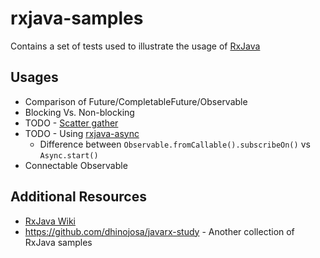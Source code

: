 # rxjava-samples
Contains a set of tests used to illustrate the usage of [RxJava](https://github.com/ReactiveX/RxJava)

## Usages
* Comparison of Future/CompletableFuture/Observable
* Blocking Vs. Non-blocking
* TODO - [Scatter gather](http://www.enterpriseintegrationpatterns.com/patterns/messaging/BroadcastAggregate.html)
* TODO - Using [rxjava-async](https://github.com/ReactiveX/RxJava/wiki/Async-Operators)
	* Difference between `Observable.fromCallable().subscribeOn()` vs `Async.start()`
* Connectable Observable

## Additional Resources
* [RxJava Wiki](https://github.com/ReactiveX/RxJava/wiki)
* <https://github.com/dhinojosa/javarx-study> - Another collection of RxJava samples